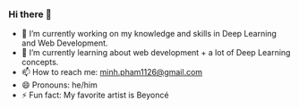 ### Hi there 👋

<!--
**quangminh031126/quangminh031126** is a ✨ _special_ ✨ repository because its `README.md` (this file) appears on your GitHub profile.

Here are some ideas to get you started:

- 👯 I’m looking to collaborate on ...
- 🤔 I’m looking for help with ...
- 💬 Ask me about ...

-->
- 🔭 I’m currently working on my knowledge and skills in Deep Learning and Web Development.
- 🌱 I’m currently learning about web development + a lot of Deep Learning concepts.
- 📫 How to reach me: minh.pham1126@gmail.com
- 😄 Pronouns: he/him
- ⚡ Fun fact: My favorite artist is Beyoncé

